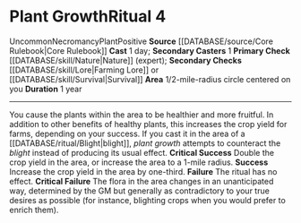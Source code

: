 ﻿---
area: 1/2-mile-radius circle centered on you
cost: null
duration: 1 year
element: null
heighten: null
heighten_level: '4'
id: '18'
level: '4'
name: Plant Growth
primary_check: '[[DATABASE/skill/Nature|Nature]] (expert)'
range: null
rarity: Uncommon
requirement: null
rus_type_level: null
school: Necromancy
secondary_casters: '1'
secondary_check: '[[DATABASE/skill/Lore|Farming Lore]] or [[DATABASE/skill/Survival|Survival]]'
source: '[[DATABASE/source/Core Rulebook|Core Rulebook]]'
target: null
trait:
- '[[DATABASE/trait/Necromancy|Necromancy]]'
- '[[DATABASE/trait/Plant|Plant]]'
- '[[DATABASE/trait/Positive|Positive]]'
- '[[DATABASE/trait/Uncommon|Uncommon]]'
type: Ritual

---
# Plant Growth<span class="item-type">Ritual 4</span>

<span class="trait-uncommon item-trait">Uncommon</span><span class="item-trait">Necromancy</span><span class="item-trait">Plant</span><span class="item-trait">Positive</span>
**Source** [[DATABASE/source/Core Rulebook|Core Rulebook]] 
**Cast** 1 day; **Secondary Casters** 1
**Primary Check** [[DATABASE/skill/Nature|Nature]] (expert); **Secondary Checks** [[DATABASE/skill/Lore|Farming Lore]] or [[DATABASE/skill/Survival|Survival]]
**Area** 1/2-mile-radius circle centered on you
**Duration** 1 year

---
You cause the plants within the area to be healthier and more fruitful. In addition to other benefits of healthy plants, this increases the crop yield for farms, depending on your success. If you cast it in the area of a [[DATABASE/ritual/Blight|blight]], _plant growth_ attempts to counteract the _blight_ instead of producing its usual effect.
**Critical Success** Double the crop yield in the area, or increase the area to a 1-mile radius.
**Success** Increase the crop yield in the area by one-third.
**Failure** The ritual has no effect.
**Critical Failure** The flora in the area changes in an unanticipated way, determined by the GM but generally as contradictory to your true desires as possible (for instance, blighting crops when you would prefer to enrich them).